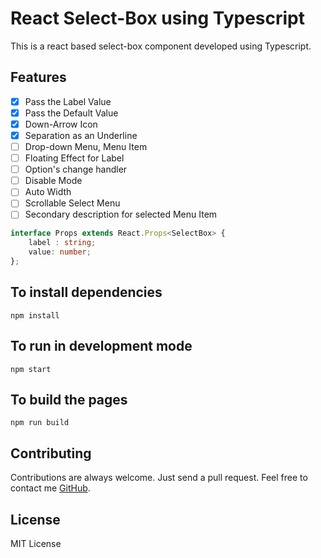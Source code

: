 # React Select-Box using Typescript

This is a react based select-box component developed using Typescript.  

## Features
  - [x] Pass the Label Value
  - [x] Pass the Default Value
  - [x] Down-Arrow Icon
  - [x] Separation as an Underline
  - [ ] Drop-down Menu, Menu Item
  - [ ] Floating Effect for Label
  - [ ] Option's change handler
  - [ ] Disable Mode
  - [ ] Auto Width
  - [ ] Scrollable Select Menu
  - [ ] Secondary description for selected Menu Item

```typescript
interface Props extends React.Props<SelectBox> {
    label : string;
    value: number;
};
```

## To install dependencies
```
npm install
```
## To run in development mode
```
npm start
```
## To build the pages
```
npm run build
```
## Contributing
Contributions are always welcome. Just send a pull request. Feel free to contact me [GitHub](https://github.com/georgeneil).

## License

MIT License

